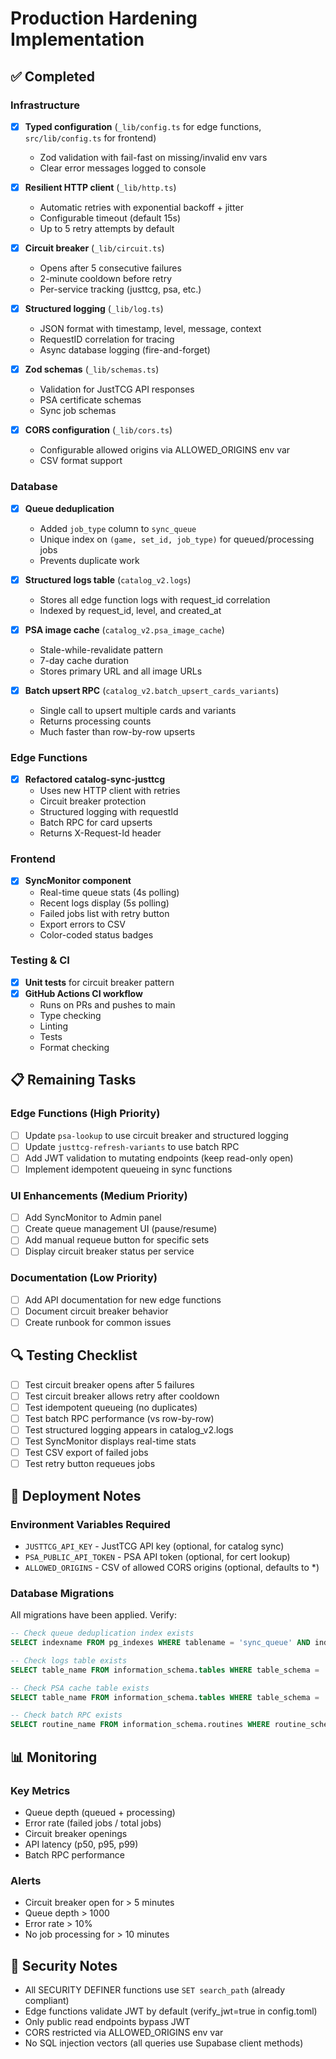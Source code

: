 # Production Hardening Implementation

## ✅ Completed

### Infrastructure
- [x] **Typed configuration** (`_lib/config.ts` for edge functions, `src/lib/config.ts` for frontend)
  - Zod validation with fail-fast on missing/invalid env vars
  - Clear error messages logged to console
  
- [x] **Resilient HTTP client** (`_lib/http.ts`)
  - Automatic retries with exponential backoff + jitter
  - Configurable timeout (default 15s)
  - Up to 5 retry attempts by default

- [x] **Circuit breaker** (`_lib/circuit.ts`)
  - Opens after 5 consecutive failures
  - 2-minute cooldown before retry
  - Per-service tracking (justtcg, psa, etc.)

- [x] **Structured logging** (`_lib/log.ts`)
  - JSON format with timestamp, level, message, context
  - RequestID correlation for tracing
  - Async database logging (fire-and-forget)

- [x] **Zod schemas** (`_lib/schemas.ts`)
  - Validation for JustTCG API responses
  - PSA certificate schemas
  - Sync job schemas

- [x] **CORS configuration** (`_lib/cors.ts`)
  - Configurable allowed origins via ALLOWED_ORIGINS env var
  - CSV format support

### Database
- [x] **Queue deduplication** 
  - Added `job_type` column to `sync_queue`
  - Unique index on `(game, set_id, job_type)` for queued/processing jobs
  - Prevents duplicate work

- [x] **Structured logs table** (`catalog_v2.logs`)
  - Stores all edge function logs with request_id correlation
  - Indexed by request_id, level, and created_at
  
- [x] **PSA image cache** (`catalog_v2.psa_image_cache`)
  - Stale-while-revalidate pattern
  - 7-day cache duration
  - Stores primary URL and all image URLs

- [x] **Batch upsert RPC** (`catalog_v2.batch_upsert_cards_variants`)
  - Single call to upsert multiple cards and variants
  - Returns processing counts
  - Much faster than row-by-row upserts

### Edge Functions
- [x] **Refactored catalog-sync-justtcg**
  - Uses new HTTP client with retries
  - Circuit breaker protection
  - Structured logging with requestId
  - Batch RPC for card upserts
  - Returns X-Request-Id header

### Frontend
- [x] **SyncMonitor component**
  - Real-time queue stats (4s polling)
  - Recent logs display (5s polling)
  - Failed jobs list with retry button
  - Export errors to CSV
  - Color-coded status badges

### Testing & CI
- [x] **Unit tests** for circuit breaker pattern
- [x] **GitHub Actions CI workflow**
  - Runs on PRs and pushes to main
  - Type checking
  - Linting
  - Tests
  - Format checking

## 📋 Remaining Tasks

### Edge Functions (High Priority)
- [ ] Update `psa-lookup` to use circuit breaker and structured logging
- [ ] Update `justtcg-refresh-variants` to use batch RPC
- [ ] Add JWT validation to mutating endpoints (keep read-only open)
- [ ] Implement idempotent queueing in sync functions

### UI Enhancements (Medium Priority)
- [ ] Add SyncMonitor to Admin panel
- [ ] Create queue management UI (pause/resume)
- [ ] Add manual requeue button for specific sets
- [ ] Display circuit breaker status per service

### Documentation (Low Priority)
- [ ] Add API documentation for new edge functions
- [ ] Document circuit breaker behavior
- [ ] Create runbook for common issues

## 🔍 Testing Checklist

- [ ] Test circuit breaker opens after 5 failures
- [ ] Test circuit breaker allows retry after cooldown
- [ ] Test idempotent queueing (no duplicates)
- [ ] Test batch RPC performance (vs row-by-row)
- [ ] Test structured logging appears in catalog_v2.logs
- [ ] Test SyncMonitor displays real-time stats
- [ ] Test CSV export of failed jobs
- [ ] Test retry button requeues jobs

## 🚀 Deployment Notes

### Environment Variables Required
- `JUSTTCG_API_KEY` - JustTCG API key (optional, for catalog sync)
- `PSA_PUBLIC_API_TOKEN` - PSA API token (optional, for cert lookup)
- `ALLOWED_ORIGINS` - CSV of allowed CORS origins (optional, defaults to *)

### Database Migrations
All migrations have been applied. Verify:
```sql
-- Check queue deduplication index exists
SELECT indexname FROM pg_indexes WHERE tablename = 'sync_queue' AND indexname = 'sync_queue_dedupe_idx';

-- Check logs table exists
SELECT table_name FROM information_schema.tables WHERE table_schema = 'catalog_v2' AND table_name = 'logs';

-- Check PSA cache table exists
SELECT table_name FROM information_schema.tables WHERE table_schema = 'catalog_v2' AND table_name = 'psa_image_cache';

-- Check batch RPC exists
SELECT routine_name FROM information_schema.routines WHERE routine_schema = 'catalog_v2' AND routine_name = 'batch_upsert_cards_variants';
```

## 📊 Monitoring

### Key Metrics
- Queue depth (queued + processing)
- Error rate (failed jobs / total jobs)
- Circuit breaker openings
- API latency (p50, p95, p99)
- Batch RPC performance

### Alerts
- Circuit breaker open for > 5 minutes
- Queue depth > 1000
- Error rate > 10%
- No job processing for > 10 minutes

## 🔐 Security Notes

- All SECURITY DEFINER functions use `SET search_path` (already compliant)
- Edge functions validate JWT by default (verify_jwt=true in config.toml)
- Only public read endpoints bypass JWT
- CORS restricted via ALLOWED_ORIGINS env var
- No SQL injection vectors (all queries use Supabase client methods)
